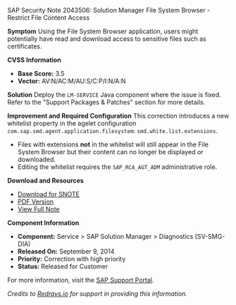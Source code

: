 SAP Security Note 2043506: Solution Manager File System Browser - Restrict File Content Access

**Symptom**
Using the File System Browser application, users might potentially have read and download access to sensitive files such as certificates.

**CVSS Information**
- **Base Score:** 3.5
- **Vector:** AV:N/AC:M/AU:S/C:P/I:N/A:N

**Solution**
Deploy the `LM-SERVICE` Java component where the issue is fixed. Refer to the "Support Packages & Patches" section for more details.

**Improvement and Required Configuration**
This correction introduces a new whitelist property in the agelet configuration `com.sap.smd.agent.application.filesystem`: `smd.white.list.extensions`.

- Files with extensions **not** in the whitelist will still appear in the File System Browser but their content can no longer be displayed or downloaded.
- Editing the whitelist requires the `SAP_RCA_AGT_ADM` administrative role.

**Download and Resources**
- [Download for SNOTE](https://notesdownloads.sap.com/note/0040000017911202017)
- [PDF Version](https://userapps.support.sap.com/sap/support/sfm/notes/print/0002043506?language=en-US&token=19A45ABFCD0935B4B844BF8284E32394)
- [View Full Note](https://me.sap.com/notes/0002043506/)

**Component Information**
- **Component:** Service > SAP Solution Manager > Diagnostics (SV-SMG-DIA)
- **Released On:** September 9, 2014
- **Priority:** Correction with high priority
- **Status:** Released for Customer

For more information, visit the [SAP Support Portal](https://me.sap.com/notes/0002043506/).

*Credits to [Redrays.io](https://redrays.io) for support in providing this information.*
